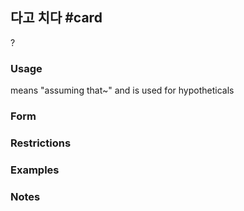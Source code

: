 ## 다고 치다 #card
?
### Usage
means "assuming that~" and is used for hypotheticals
### Form
### Restrictions
### Examples
### Notes
